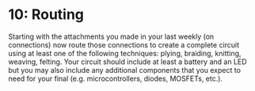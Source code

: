 # 10: Routing

Starting with the attachments you made in your last weekly \(on connections\) now route those connections to create a complete circuit using at least one of the following techniques: plying, braiding, knitting, weaving, felting. Your circuit should include at least a battery and an LED but you may also include any additional components that you expect to need for your final \(e.g. microcontrollers, diodes, MOSFETs, etc.\).



